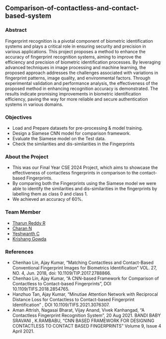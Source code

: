 ## Comparison-of-contactless-and-contact-based-system

### Abstract

Fingerprint recognition is a pivotal component of biometric identification systems and plays a critical role in ensuring security and precision in various applications. This project proposes a method to enhance the accuracy of fingerprint recognition systems, aiming to improve the efficiency and precision of biometric identification processes. By leveraging advanced techniques in image processing and machine learning, the proposed approach addresses the challenges associated with variations in fingerprint patterns, image quality, and environmental factors. Through experimental validation and performance analysis, the effectiveness of the proposed method in enhancing recognition accuracy is demonstrated. The results indicate promising improvements in biometric identification efficiency, paving the way for more reliable and secure authentication systems in various domains.

### Objectives

- Load and Prepare datasets for pre-processing & model training.
- Design a Siamese CNN model for comparison framework.
- Evaluate the Siamese model on the Test data.
- Check the similarities and dis-similarities in the Fingerprints

### About the Project

- This was our Final Year CSE 2024 Project, which aims to showcase the effectiveness of contactless fingerprints in comparison to the contact-based Fingerprints.
- By comparing both the Fingerprints using the Siamese model we were able to identify the similarities and dis-similarities in the fingerprints by labelling them as class 0 and class 1.
- We achieved an accuracy of 60%.

### Team Member

- [Tharun Reddy R](https://www.linkedin.com/in/tharunreddy14/)
- [Charan N](https://www.linkedin.com/in/charan-n-b4040a1a3/)
- [Yeshwanth C](https://www.linkedin.com/in/yeshwanth-c-b760a2203/)
- [Krishang Gowda](https://www.linkedin.com/in/krishang-gowda-199263255/)

### References

- Chenhao Lin, Ajay Kumar, “Matching Contactless and Contact-Based Conventional Fingerprint Images for Biometrics Identification” VOL. 27, NO. 4, Jun. 2018, doi: 10.1109/TIP.2017.2788866.
- Chenhao Lin, Ajay Kumar, “A CNN-based Framework for Comparison of Contactless to Contact-based Fingerprints”, DOI 10.1109/TIFS.2018.2854765.
- Hanzhuo Tan, Ajay Kumar,  “Minutiae Attention Network with Reciprocal Distance Loss for Contactless to Contact-based Fingerprint Identification” , DOI 10.1109/TIFS.2021.3076307.
- Aman Attrish, Nagasai Bharat, Vijay Anand, Vivek Kanhangad, “A Contactless Fingerprint Recognition System”, 20 Aug 2021.
BANDI BABY SRAVANI , K.RAMBABU, “CNN BASED FRAMEWORK FOR DESIGNING CONTACTLESS TO CONTACT BASED FINGERPRINTS” Volume 9, Issue 4 April 2021.

